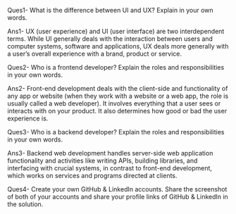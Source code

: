 Ques1- What is the difference between UI and UX? Explain in your own words.

Ans1- UX (user experience) and UI (user interface) are two interdependent terms. While UI generally deals with the interaction between users and computer systems, software and applications, UX deals more generally with a user’s overall experience with a brand, product or service. 

Ques2- Who is a frontend developer? Explain the roles and responsibilities in your own words.

Ans2- Front-end development deals with the client-side and functionality of any app or website (when they work with a website or a web app, the role is usually called a web developer). It involves everything that a user sees or interacts with on your product. It also determines how good or bad the user experience is.

Ques3- Who is a backend developer? Explain the roles and responsibilities in your own words.

Ans3-  Backend web development handles server-side web application functionality and activities like writing APIs, building libraries, and interfacing with crucial systems, in contrast to front-end development, which works on services and programs directed at clients. 

Ques4- Create your own GitHub & LinkedIn accounts. Share the screenshot of both of your accounts and
share your profile links of GitHub & LinkedIn in the solution.
